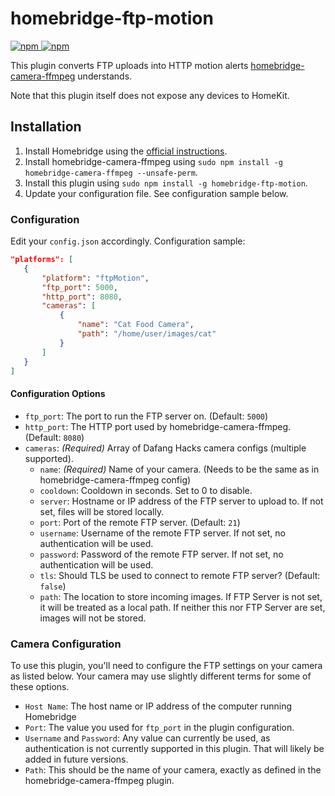 # homebridge-ftp-motion

[![npm](https://img.shields.io/npm/v/homebridge-ftp-motion) ![npm](https://img.shields.io/npm/dt/homebridge-ftp-motion)](https://www.npmjs.com/package/homebridge-ftp-motion)

This plugin converts FTP uploads into HTTP motion alerts [homebridge-camera-ffmpeg](https://github.com/homebridge-plugins/homebridge-camera-ffmpeg) understands.

Note that this plugin itself does not expose any devices to HomeKit.

## Installation

1. Install Homebridge using the [official instructions](https://github.com/homebridge/homebridge/wiki).
2. Install homebridge-camera-ffmpeg using `sudo npm install -g homebridge-camera-ffmpeg --unsafe-perm`.
3. Install this plugin using `sudo npm install -g homebridge-ftp-motion`.
4. Update your configuration file. See configuration sample below.

### Configuration

Edit your `config.json` accordingly. Configuration sample:

 ```json
"platforms": [
    {
        "platform": "ftpMotion",
        "ftp_port": 5000,
        "http_port": 8080,
        "cameras": [
            {
                "name": "Cat Food Camera",
                "path": "/home/user/images/cat"
            }
        ]
    }
]
```

#### Configuration Options

- `ftp_port`: The port to run the FTP server on. (Default: `5000`)
- `http_port`: The HTTP port used by homebridge-camera-ffmpeg. (Default: `8080`)
- `cameras`: _(Required)_ Array of Dafang Hacks camera configs (multiple supported).
  - `name`: _(Required)_ Name of your camera. (Needs to be the same as in homebridge-camera-ffmpeg config)
  - `cooldown`: Cooldown in seconds. Set to 0 to disable.
  - `server`: Hostname or IP address of the FTP server to upload to. If not set, files will be stored locally.
  - `port`: Port of the remote FTP server. (Default: `21`)
  - `username`: Username of the remote FTP server. If not set, no authentication will be used.
  - `password`: Password of the remote FTP server. If not set, no authentication will be used.
  - `tls`: Should TLS be used to connect to remote FTP server? (Default: `false`)
  - `path`: The location to store incoming images. If FTP Server is not set, it will be treated as a local path. If neither this nor FTP Server are set, images will not be stored.

### Camera Configuration

To use this plugin, you'll need to configure the FTP settings on your camera as listed below. Your camera may use slightly different terms for some of these options.

- `Host Name`: The host name or IP address of the computer running Homebridge
- `Port`: The value you used for `ftp_port` in the plugin configuration.
- `Username` and `Password`: Any value can currently be used, as authentication is not currently supported in this plugin. That will likely be added in future versions.
- `Path`: This should be the name of your camera, exactly as defined in the homebridge-camera-ffmpeg plugin.
